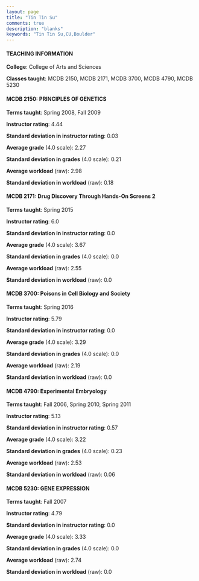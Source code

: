 ```yaml
---
layout: page
title: "Tin Tin Su" 
comments: true
description: "blanks"
keywords: "Tin Tin Su,CU,Boulder"
---
```

<head>
<script src="https://ajax.googleapis.com/ajax/libs/jquery/2.1.3/jquery.min.js"></script>
<script src="https://dl.dropboxusercontent.com/s/pc42nxpaw1ea4o9/highcharts.js?dl=0"></script>
<!-- <script src="../assets/js/highcharts.js"></script> -->
<style type="text/css">@font-face {
	font-family: "Bebas Neue";
	src: url(https://www.filehosting.org/file/details/544349/BebasNeue Regular.otf) format("opentype");
	}
	h1.Bebas { 
		font-family: "Bebas Neue", Verdana, Tahoma;
	}
</style>
</head>
	   
#### TEACHING INFORMATION

**College**: College of Arts and Sciences

**Classes taught**: MCDB 2150, MCDB 2171, MCDB 3700, MCDB 4790, MCDB 5230

#### MCDB 2150: PRINCIPLES OF GENETICS

**Terms taught**: Spring 2008, Fall 2009

**Instructor rating**: 4.44

**Standard deviation in instructor rating**: 0.03

**Average grade** (4.0 scale): 2.27

**Standard deviation in grades** (4.0 scale): 0.21

**Average workload** (raw): 2.98

**Standard deviation in workload** (raw): 0.18

#### MCDB 2171: Drug Discovery Through Hands-On Screens 2

**Terms taught**: Spring 2015

**Instructor rating**: 6.0

**Standard deviation in instructor rating**: 0.0

**Average grade** (4.0 scale): 3.67

**Standard deviation in grades** (4.0 scale): 0.0

**Average workload** (raw): 2.55

**Standard deviation in workload** (raw): 0.0

#### MCDB 3700: Poisons in Cell Biology and Society

**Terms taught**: Spring 2016

**Instructor rating**: 5.79

**Standard deviation in instructor rating**: 0.0

**Average grade** (4.0 scale): 3.29

**Standard deviation in grades** (4.0 scale): 0.0

**Average workload** (raw): 2.19

**Standard deviation in workload** (raw): 0.0

#### MCDB 4790: Experimental Embryology

**Terms taught**: Fall 2006, Spring 2010, Spring 2011

**Instructor rating**: 5.13

**Standard deviation in instructor rating**: 0.57

**Average grade** (4.0 scale): 3.22

**Standard deviation in grades** (4.0 scale): 0.23

**Average workload** (raw): 2.53

**Standard deviation in workload** (raw): 0.06

#### MCDB 5230: GENE EXPRESSION

**Terms taught**: Fall 2007

**Instructor rating**: 4.79

**Standard deviation in instructor rating**: 0.0

**Average grade** (4.0 scale): 3.33

**Standard deviation in grades** (4.0 scale): 0.0

**Average workload** (raw): 2.74

**Standard deviation in workload** (raw): 0.0

